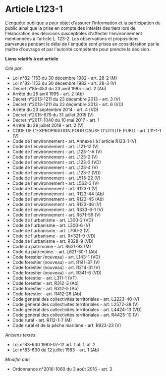 # Article L123-1

L'enquête publique a pour objet d'assurer l'information et la participation du public ainsi que la prise en compte des
intérêts des tiers lors de l'élaboration des décisions susceptibles d'affecter l'environnement mentionnées à l'article L.
123-2. Les observations et propositions parvenues pendant le délai de l'enquête sont prises en considération par le maître
d'ouvrage et par l'autorité compétente pour prendre la décision.

**Liens relatifs à cet article**

_Cité par_:

  - Loi n°82-1153 du 30 décembre 1982 - art. 28-2 (M)
  - Loi n°82-1153 du 30 décembre 1982 - art. 28-3 (V)
  - Décret n°85-453 du 23 avril 1985 - art. 2 (Ab)
  - Arrêté du 25 avril 1995 - art. 2 (Ab)
  - Décret n°2013-1211 du 23 décembre 2013 - art. 3 (V)
  - Décret n°2013-1211 du 23 décembre 2013 - art. 6 (VD)
  - Arrêté du 23 septembre 2014 - art. 4 (VD)
  - Décret n°2015-979 du 31 juillet 2015 (V)
  - Décret n°2017-1040 du 10 mai 2017 - art. 1
  - Arrêté du 29 juillet 2019 - art. 2 (V)
  - CODE DE L'EXPROPRIATION POUR CAUSE D'UTILITE PUBLI - art. L11-1-1 (V)
  - Code de l'environnement - art. Annexe I à l'article R123-1 (V)
  - Code de l'environnement - art. L121-12 (V)
  - Code de l'environnement - art. L123-1-A (V)
  - Code de l'environnement - art. L123-2 (V)
  - Code de l'environnement - art. L123-3 (VD)
  - Code de l'environnement - art. L123-4 (V)
  - Code de l'environnement - art. L123-7 (VD)
  - Code de l'environnement - art. L515-22 (V)
  - Code de l'environnement - art. L562-3 (V)
  - Code de l'environnement - art. R123-1 (V)
  - Code de l'environnement - art. R123-44 (Ab)
  - Code de l'environnement - art. R123-45 (Ab)
  - Code de l'environnement - art. R123-46 (V)
  - Code de l'environnement - art. R333-6-1 (V)
  - Code de l'environnement - art. R571-59 (V)
  - Code de l'urbanisme - art. L300-2 (VD)
  - Code de l'urbanisme - art. L300-6 (V)
  - Code de l'urbanisme - art. L700-2 (V)
  - Code de l'urbanisme - art. R*321-9 (VD)
  - Code de l'urbanisme - art. R328-9 (VD)
  - Code du patrimoine - art. R621-93 (M)
  - Code du patrimoine. - art. L621-30-1 (Ab)
  - Code forestier (nouveau) - art. L143-1 (VD)
  - Code forestier (nouveau) - art. R141-37 (V)
  - Code forestier (nouveau) - art. R214-31 (V)
  - Code forestier (nouveau) - art. R341-6 (VD)
  - Code forestier - art. L311-1 (VT)
  - Code forestier - art. R312-3 (Ab)
  - Code forestier - art. R312-5 (Ab)
  - Code forestier - art. R412-26 (Ab)
  - Code général des collectivités territoriales - art. L2223-40 (V)
  - Code général des collectivités territoriales - art. L2572-38 (V)
  - Code général des collectivités territoriales - art. L4424-13 (VD)
  - Code général des collectivités territoriales - art. R4425-10 (V)
  - Code rural - art. R112-1-7 (M)
  - Code rural et de la pêche maritime - art. R923-23 (V)

_Anciens textes_:

  - Loi n°83-630 1983-07-12 art. 1 al. 1, al. 2
  - Loi n°83-630 du 12 juillet 1983 - art. 1 (Ab)

_Modifié par_:

  - Ordonnance n°2016-1060 du 3 août 2016 - art. 3
